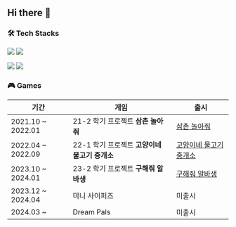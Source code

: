 ## Hi there 👋

### 🛠 Tech Stacks
<p>
<img src="https://img.shields.io/badge/c++-%2300599C.svg?style=for-the-badge&logo=c%2B%2B&logoColor=white"/>
<img src="https://img.shields.io/badge/c%23-%23239120.svg?style=for-the-badge&logo=c-sharp&logoColor=white"/>
</p>

<p>
<img src="https://img.shields.io/badge/unreal-%23313131.svg?style=for-the-badge&logo=unrealengine&logoColor=white"/>
<img src="https://img.shields.io/badge/unity-%23000000.svg?style=for-the-badge&logo=unity&logoColor=white"/>
</p>




### 🎮 Games
|기간|게임|출시|
|------|---|---|
|2021.10 ~ 2022.01|21-2 학기 프로젝트 **삼촌 놀아줘**|[삼촌 놀아줘](https://play.google.com/store/apps/details?id=com.ExP.UncleAndNephew)|
|2022.04 ~ 2022.09|22-1 학기 프로젝트 **고양이네 물고기 중개소**|[고양이네 물고기 중개소](https://play.google.com/store/apps/details?id=com.ExpStudio.catfish)|
|2023.10 ~ 2024.01|23-2 학기 프로젝트 **구해줘 알바생**|[구해줘 알바생](https://play.google.com/store/apps/details?id=com.Exp.SaveThePartTimer&pli=1)|
|2023.12 ~ 2024.04|미니 사이퍼즈|미출시|
|2024.03 ~ |Dream Pals|미출시|
